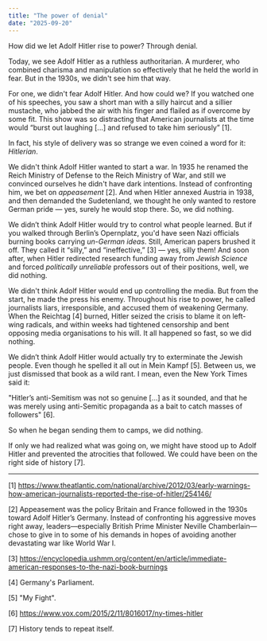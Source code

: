 ```yaml
---
title: "The power of denial"
date: "2025-09-20"
---
```


How did we let Adolf Hitler rise to power? Through denial.

Today, we see Adolf Hitler as a ruthless authoritarian. A murderer, who combined charisma and manipulation so effectively that he held the world in fear. But in the 1930s, we didn't see him that way.

For one, we didn't fear Adolf Hitler. And how could we? If you watched one of his speeches, you saw a short man with a silly haircut and a sillier mustache, who jabbed the air with his finger and flailed as if overcome by some fit. This show was so distracting that American journalists at the time would “burst out laughing [...] and refused to take him seriously” [1]. 

In fact, his style of delivery was so strange we even coined a word for it: *Hitlerian*.

We didn't think Adolf Hitler wanted to start a war. In 1935 he renamed the Reich Ministry of Defense to the Reich Ministry of War, and still we convinced ourselves he didn't have dark intentions. Instead of confronting him, we bet on *appeasement* [2]. And when Hitler annexed Austria in 1938, and then demanded the Sudetenland, we thought he only wanted to restore German pride — yes, surely he would stop there. So, we did nothing. 

We didn’t think Adolf Hitler would try to control what people learned. But if you walked through Berlin’s Opernplatz, you'd have seen Nazi officials burning books carrying *un-German ideas*. Still, American papers brushed it off. They called it “silly,” and “ineffective,” [3] — yes, silly them! And soon after, when Hitler redirected research funding away from *Jewish Science* and forced *politically unreliable* professors out of their positions, well, we did nothing.

We didn't think Adolf Hitler would end up controlling the media. But from the start, he made the press his enemy. Throughout his rise to power, he called journalists liars, irresponsible, and accused them of weakening Germany. When the Reichtag [4] burned, Hitler seized the crisis to blame it on left-wing radicals, and within weeks had tightened censorship and bent opposing media organisations to his will. It all happened so fast, so we did nothing.

We didn’t think Adolf Hitler would actually try to exterminate the Jewish people. Even though he spelled it all out in Mein Kampf [5]. Between us, we just dismissed that book as a wild rant. I mean, even the New York Times said it: 

"Hitler’s anti-Semitism was not so genuine [...] as it sounded, and that he was merely using anti-Semitic propaganda as a bait to catch masses of followers" [6]. 

So when he began sending them to camps, we did nothing.

If only we had realized what was going on, we might have stood up to Adolf Hitler and prevented the atrocities that followed. We could have been on the right side of history [7].



---





[1] https://www.theatlantic.com/national/archive/2012/03/early-warnings-how-american-journalists-reported-the-rise-of-hitler/254146/

[2] Appeasement was the policy Britain and France followed in the 1930s toward Adolf Hitler’s Germany. Instead of confronting his aggressive moves right away, leaders—especially British Prime Minister Neville Chamberlain—chose to give in to some of his demands in hopes of avoiding another devastating war like World War I.

[3] https://encyclopedia.ushmm.org/content/en/article/immediate-american-responses-to-the-nazi-book-burnings

[4] Germany's Parliament.

[5] "My Fight".

[6] https://www.vox.com/2015/2/11/8016017/ny-times-hitler

[7] History tends to repeat itself.

